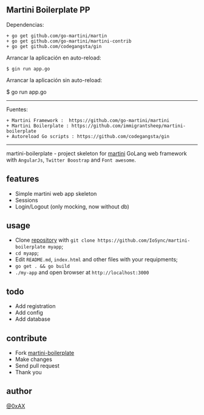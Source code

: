 ## Martini Boilerplate PP

Dependencias:

    + go get github.com/go-martini/martin
    + go get github.com/go-martini/martini-contrib
    + go get github.com/codegangsta/gin

Arrancar la aplicación en auto-reload:

    $ gin run app.go

Arrancar la aplicación sin auto-reload:

  $ go run app.go

---

Fuentes:

    + Martini Framework :  https://github.com/go-martini/martini
    + Martini Boilerplate : https://github.com/immigrantsheep/martini-boilerplate
    + Autoreload Go scripts : https://github.com/codegangsta/gin

---
    
martini-boilerplate - project skeleton for [martini](https://github.com/go-martini/martini) GoLang web framework with `AngularJs`, `Twitter Boostrap` and `Font awesome`.

features
----------

  * Simple martini web app skeleton
  * Sessions
  * Login/Logout (only mocking, now without db)

usage
----------

  * Clone [repository](https://github.com/IoSync/martini-boilerplate) with `git clone https://github.com/IoSync/martini-boilerplate myapp`;
  * `cd myapp`;
  * Edit `README.md`, `index.html` and other files with your requipments;
  * `go get . && go build`
  * `./my-app` and open browser at `http://localhost:3000`

todo
----------

  * Add registration
  * Add config
  * Add database

contribute
----------

  * Fork [martini-boilerplate](https://github.com/IoSync/martini-boilerplate)
  * Make changes
  * Send pull request
  * Thank you

author
-------

[@0xAX](https://twitter.com/0xAX)


